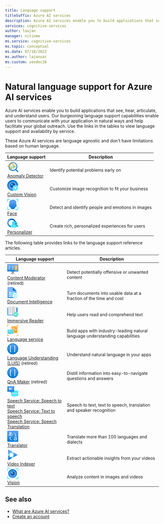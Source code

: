 ```yaml
---
title: Language support
titleSuffix: Azure AI services
description: Azure AI services enable you to build applications that see, hear, speak with, and understand your users.
services: cognitive-services
author: laujan
manager: nitinme
ms.service: cognitive-services
ms.topic: conceptual
ms.date: 07/18/2023
ms.author: lajanuar
ms.custom: seodec18
---
```


# Natural language support for Azure AI services

Azure AI services enable you to build applications that see, hear, articulate, and understand users. Our burgeoning language support capabilities enable users to communicate with your application in natural ways and help facilitate your global outreach. Use the links in the tables to view language support and availability by service.

These Azure AI services are language agnostic and don't have limitations based on human language.

| Language support | Description |
| --- | --- |
| ![Anomaly Detector icon](media/service-icons/anomaly-detector.svg)</br>[Anomaly Detector](./Anomaly-Detector/index.yml) | Identify potential problems early on |
|![Custom Vision icon](media/service-icons/custom-vision.svg)</br>[Custom Vision](./custom-vision-service/index.yml) |Customize image recognition to fit your business |
|![Face icon](media/service-icons/face.svg)</br>[Face](./computer-vision/overview-identity.md) | Detect and identify people and emotions in images |
|![Personalizer icon](media/service-icons/personalizer.svg)</br>[Personalizer](./personalizer/index.yml) | Create rich, personalized experiences for users |

The following table provides links to the language support reference articles. 

| Language support | Description |
| --- | --- |
| ![Content Moderator icon](media/service-icons/content-moderator.svg)</br>[Content Moderator](./content-moderator/language-support.md) (retired) | Detect potentially offensive or unwanted content |
| ![Document Intelligence icon](media/service-icons/document-intelligence.svg)</br>[Document Intelligence](./document-intelligence/language-support.md) | Turn documents into usable data at a fraction of the time and cost |
| ![Immersive Reader icon](media/service-icons/immersive-reader.svg)</br>[Immersive Reader](./immersive-reader/language-support.md) | Help users read and comprehend text |
| ![Language icon](media/service-icons/language.svg)</br>[Language service](./language-service/language-detection/overview.md) | Build apps with industry-leading natural language understanding capabilities |
| ![Language Understanding icon](media/service-icons/luis.svg)</br>[Language Understanding (LUIS)](./luis/luis-language-support.md) (retired) | Understand natural language in your apps |
| ![QnA Maker icon](media/service-icons/luis.svg)</br>[QnA Maker](./qnamaker/overview/language-support.md) (retired) | Distill information into easy-to-navigate questions and answers |
| ![Speech icon](media/service-icons/speech.svg)</br>[Speech Service: Speech to text](./speech-service/language-support.md?tabs=stt)</br>[Speech Service: Text to speech](./speech-service/language-support.md?tabs=tts)</br>[Speech Service: Speech Translation](./speech-service/language-support.md?tabs=speech-translation) | Speech to text, text to speech, translation and speaker recognition |
| ![Translator icon](media/service-icons/translator.svg)</br>[Translator](./translator/language-support.md) | Translate more than 100 languages and dialects |
| ![Video Indexer icon](media/service-icons/video-indexer.svg)</br>[Video Indexer](../azure-video-indexer/language-identification-model.md#guidelines-and-limitations) | Extract actionable insights from your videos |
| ![Vision icon](media/service-icons/vision.svg)</br>[Vision](./computer-vision/language-support.md) | Analyze content in images and videos |

## See also

* [What are Azure AI services?](./what-are-ai-services.md)
* [Create an account](multi-service-resource.md?pivots=azportal)
